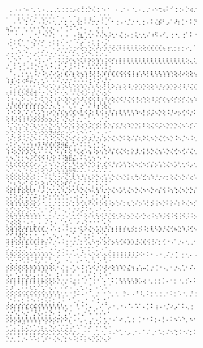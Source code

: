 ⠀⡀⠠⠠⠐⠤⠐⡀⢂⠠⢀⢀⢀⢂⢐⢐⢐⡠⢔⢘⢐⡑⢌⢐⠐⠄⠂⠀⠄⢀⠂⠄⠐⡀⠄⡀⡐⠠⠢⢒⢤⠅⠊⢐⢐⠄⡑⢴⡐⡀⠂⠂⡂⡂⢐⠠⢐⠐⡐⡐⡐⡀⠄⢀⠀⠄⠠⢀⠀⡀⢀⠠⠀⢂⢂⢂
⠀⠀⠄⠡⠈⡂⢁⠂⠠⠨⡐⠄⢂⢀⠂⡂⠐⡀⢪⡂⠅⠌⡒⡐⠨⢀⠁⠂⢐⠠⠐⡈⡐⠐⡀⡂⠄⠅⢌⡮⠃⡠⠁⠜⡆⡁⠂⠅⡙⢦⣁⢂⠂⠐⡀⢂⠂⢂⠑⡐⡐⠄⡀⠂⢈⠨⠈⠄⠂⠄⢀⠀⡐⢐⠀⠂
⠐⠀⠐⠀⠂⠀⡀⠐⡈⠐⠌⠌⡂⠀⠄⠠⠀⠠⢘⣆⢁⢂⠂⠌⢌⠢⡨⢂⠂⢌⢐⠄⡂⢅⢂⢂⠌⠰⠫⠠⠊⡀⢐⠐⡀⢐⠁⠅⠐⢀⠅⡂⡊⠂⠐⠠⡑⡐⠔⠀⠄⡂⡂⠌⠠⠐⠈⠌⡠⠁⠄⡂⢐⠠⢈⠂
⠀⠡⠐⡈⢈⠢⠐⠁⠄⢁⠂⠁⠄⡡⠨⠠⢑⢐⠔⢕⢢⢑⢌⠜⡔⡱⡘⢜⢌⠇⡇⢇⢇⢇⢕⢕⢎⢎⢎⢎⢦⢰⢂⡂⡆⡂⠔⡀⠁⠔⢐⠐⡈⠄⢁⠂⠔⡁⠅⠌⡐⡐⠠⠡⢁⠁⠅⠢⢐⠡⠑⠄⠅⠔⠠⠈
⠈⠄⡑⡈⢀⠠⢁⠐⢨⠠⠐⢁⠠⠨⡨⡨⢊⢢⢑⢅⠇⡕⢕⢱⢱⢨⠪⡊⡆⡇⡇⢇⢇⢇⢇⢇⢇⢇⢇⢇⢇⢇⢇⢇⢇⢇⢕⢄⢅⠌⡀⠅⢐⢈⠠⠨⢈⠂⡂⠡⠐⠠⠨⢀⠂⡨⠐⠨⠐⠠⠡⠡⠡⠡⠨⢐
⠀⠁⠄⡀⡂⢂⢂⠨⡐⠨⢂⠌⠔⡡⡂⢎⠌⡆⢕⢢⢱⢘⢜⢘⢌⠎⡎⢎⢎⢪⢪⢪⢸⢰⢡⠣⡃⢇⢣⢣⢱⢱⢑⢕⢜⠔⢕⢕⢢⢱⢰⠡⡂⢔⠮⡬⡐⡀⢂⠡⠈⠌⠌⡐⡐⡐⠨⠠⠡⠨⢐⠨⢐⠡⡘⡐
⠀⠅⡡⢂⢂⢂⢂⠂⢡⠑⢔⠡⡑⡰⢨⠢⢣⢑⢕⠱⡑⡌⢆⠣⡢⡃⢇⠕⡌⡆⢕⠸⡐⡕⡱⡑⢕⢕⠱⡘⡔⡱⡑⡕⢜⠸⡘⢌⢎⢆⠇⡇⢇⡣⢝⢮⢺⠐⡐⠠⢑⠨⠂⢂⠢⠈⠌⢌⠪⡨⠂⡎⢌⠢⡢⡑
⠨⢐⠐⢄⠕⠠⡐⠨⠐⢅⢑⢌⠰⡨⠢⡱⡑⢔⢑⠜⡌⡪⢪⠸⡰⡘⡔⢕⢌⠪⡘⢌⢪⢘⢔⢑⢕⠸⡨⡊⢎⢢⠪⡊⡪⡊⢌⢢⠱⡘⡌⢎⢎⠎⡎⡎⡎⡎⡢⡑⡐⢄⢑⠠⠈⢄⠡⠁⡐⠈⠌⠸⢰⢑⢕⢌
⠨⠐⠅⠕⡈⠌⡐⠡⡡⢑⢐⠔⡑⡌⢎⢢⢊⢎⠢⣃⠪⡨⡂⢇⢪⠰⡘⡌⡆⢇⢣⢃⢣⠱⠢⡃⡪⡨⠢⡑⢕⠨⡘⠔⡢⢊⠪⡐⠅⢕⠸⡨⢪⢸⠸⡨⡪⡪⡪⡢⡢⡨⡂⠡⡑⢄⠅⡐⡀⠂⡁⠐⠀⡐⢈⠂
⠨⡈⢌⢂⠢⡑⠌⢆⠢⢂⠢⡑⠔⢅⠣⡡⡑⡅⢕⢔⠱⡨⡊⡪⡂⡣⡑⡌⡪⡘⢔⠱⡑⡑⡅⠇⢕⢌⠪⡨⠢⡑⡑⡑⢌⠢⠡⡊⠌⡢⢑⠌⡪⢐⢑⢌⢢⠡⡣⡣⡻⡼⣜⣔⠠⡡⠂⢅⠢⠡⠐⡈⠠⢀⠠⠐
⢐⠌⡂⡪⠨⡐⢌⠢⠨⠠⢑⠨⢊⠢⡑⢌⠢⡊⢔⢐⠕⡰⡘⡐⡌⡢⡑⢌⠢⡑⠅⢕⠌⡌⢆⠕⢅⠢⡑⢌⢊⠢⡑⠨⠢⡈⠢⠨⢂⢂⠅⡊⢄⢑⢐⢱⠰⡹⡘⢎⢎⢎⢝⡺⣮⡠⠡⠂⠅⠅⢅⢐⢈⢐⠄⡀
⢱⠨⡢⡑⡕⡱⡑⢅⠡⠁⠅⢌⠐⠅⡌⠆⢕⠘⢌⢔⠡⢢⠨⡢⢢⢑⠜⡌⢎⢌⠪⡂⡕⡸⡐⡅⡣⡑⢌⢢⠡⡑⢌⢊⠢⢊⠌⢌⢂⢂⠢⡈⡂⡂⠢⡨⢊⢪⠪⠸⡐⡕⠨⠨⣳⣟⣌⠄⠅⢅⢂⢢⠐⠄⠂⠄
⢅⢇⢎⢎⢎⢎⢎⠔⡠⢁⠅⠢⠡⡑⡨⡊⣂⠣⡃⡢⠣⡑⡱⢨⢂⢎⠪⡘⡔⡡⢣⢑⢌⠢⣊⠢⡊⡌⡢⢡⢑⢌⠢⡡⢃⢂⠪⡠⢂⠢⢁⢂⠢⡈⡂⡪⠨⡂⢕⢑⠜⡨⢢⢱⣱⡳⡻⠌⠌⠄⠂⠔⠌⠌⠌⠠
⢕⢕⢕⢕⢕⢜⢔⠅⡂⠂⠅⢅⢑⢐⠔⢌⢂⢇⠱⡘⡌⢆⠕⡑⢔⢡⠡⡑⢌⠢⡑⡅⢆⢓⠌⣊⢢⠱⡘⡐⠔⡂⢕⢌⠢⡑⠌⢔⠡⢈⠂⢆⢑⠔⡁⡪⠨⢂⢕⠰⠡⡑⢅⢕⠎⡊⡐⡨⠠⠁⠅⡁⠅⢌⠨⠈
⢕⡕⡇⡗⣕⢕⢇⠆⠌⡨⢈⢂⢂⢂⠱⡈⡢⢂⠣⡑⢌⠢⢅⢣⠱⡐⡑⢌⠢⡡⢃⢌⠢⡑⢌⠢⠢⡑⠔⡌⢪⠨⢢⢑⢌⠢⡑⡑⡌⢄⠅⢕⢐⠅⠌⡌⠬⢐⢐⠌⡂⢊⢂⢑⢈⠠⠠⡂⠌⠨⠀⡂⡁⢂⠆⠅
⢕⢵⢱⢣⢣⡫⡪⡕⡡⠐⡀⡂⡐⢐⢐⢐⠌⡂⡣⢊⢆⠝⢌⠆⡣⢪⠨⡢⢑⠌⡂⢆⢑⠌⡢⠡⡃⡪⢨⠢⡑⠅⡕⠌⡆⠕⢌⠢⡊⢆⢊⠢⡢⡡⢑⠌⠌⠐⡀⠂⡨⢂⠐⠠⡀⠂⡐⠔⡨⠨⠐⡀⠄⠂⠄⠡
⢕⢧⢳⢱⢣⢳⢱⢱⢱⠐⡀⡂⠌⡐⢐⠠⢁⢂⢊⠂⢕⠌⢆⢣⠪⡘⢌⢪⢂⠕⡌⡢⡑⢌⠔⡑⢔⠨⢢⠱⡨⢪⠨⢪⢨⠪⡨⠨⡢⡑⢔⢕⢕⠐⠠⠐⡀⠠⠀⠌⢐⠠⠀⢁⢂⠡⠀⠔⠠⢑⠐⠐⠐⠈⠄⡑
⢕⢵⢱⢝⡜⡎⣇⢏⢎⢎⡐⠠⠡⢐⠠⠨⢐⢐⠐⢅⠕⢌⠢⡡⡱⡘⡌⡆⡇⡇⡎⢆⡪⡂⡪⠨⡂⢇⠣⡱⡘⢌⢊⠦⣑⠱⡨⢊⠢⠊⠊⡘⢜⢎⠂⡂⠐⡀⠐⠈⡀⠢⡀⠄⠐⠄⢁⠠⠁⡂⡂⠅⠈⡈⡐⡀
⢽⢸⢪⡪⡎⣎⢎⢎⡇⡗⡌⠌⡐⠠⠨⢐⠐⡐⡈⡂⢊⢄⠣⢒⠌⡢⡊⡢⢣⢊⠮⡱⡱⣘⢌⢎⢪⢘⠌⡂⢊⠐⠠⠁⡐⠄⢂⢀⠂⡡⢈⢐⢐⢁⠃⠄⠨⠠⠂⠁⠠⠨⢀⠠⢈⠈⡀⠄⢂⠂⡂⠂⡁⠠⠐⢀
⡣⡳⡕⣕⢕⢕⢵⢱⡱⡱⡱⡑⠄⡡⠨⠐⡐⠠⢂⠌⡂⠢⡑⢔⠡⡢⢪⢸⢸⢸⢸⡸⡸⡨⠪⠂⠅⠂⠠⠐⢀⠌⡐⢈⠀⡂⢂⠄⠠⠈⡐⢐⠐⠡⠨⠐⠨⡠⠁⠄⢁⠐⡠⠀⠐⠠⠀⠄⠂⠐⠄⠡⢀⠂⠡⠐
⡪⡪⡪⡪⡪⡣⡳⡱⣱⢱⡱⢕⢅⠂⢌⢐⠠⢁⠢⠨⢐⠡⠪⡐⡑⢜⠔⢕⢱⠱⡑⣌⢲⢠⢡⠤⡁⡐⢈⠐⠠⡀⠂⡐⢄⢁⠂⠌⠄⢅⠄⠐⡈⠄⢅⠅⡁⠄⠅⡑⠄⠀⡂⠌⠨⠠⠁⠠⠈⡈⠌⢐⠀⡂⠡⠐
⡪⡎⡇⡇⡏⡎⡎⡇⡇⡧⡪⡣⡣⡑⡐⡐⠨⣐⢐⠈⡐⠈⢐⠐⠈⠄⠁⠅⡁⢣⢣⢣⢣⡳⡡⢔⠐⡀⡂⡂⡁⠄⠂⡂⠐⡀⡊⠄⠅⡂⡰⠁⡀⠅⠅⢆⢂⠊⢂⠊⢌⠠⠀⠌⠔⠠⠈⡀⢂⠠⢈⠀⠄⢂⠡⠈
⡪⡪⡪⣪⢪⢎⢮⢪⢪⢪⢢⢣⢣⢣⢂⢂⠐⢘⠬⠠⠐⠈⡀⡐⠀⠂⠑⡀⢂⠀⡓⠄⠠⠘⠸⡀⠅⡂⢂⢐⢀⠂⠅⡂⠡⠐⡀⡘⢐⢈⠂⠅⠄⡂⠨⠐⠄⠅⡂⢅⠅⡂⢈⠨⠀⠂⢁⠠⢀⠐⠀⠌⢐⠀⢂⠁
⡪⡪⡎⡎⡎⣎⢎⢮⢪⢣⢣⢣⢣⢣⢣⢂⠐⠀⢃⠐⢈⠠⠀⡀⠌⠈⡠⠐⢀⠐⠠⠈⠄⠡⠁⠄⡁⠅⢰⠠⠐⡈⠔⡠⠁⠅⢄⢐⠀⡐⡐⠡⡁⠢⡐⠈⡘⢌⠄⡂⡑⠄⢐⠀⡁⠌⢀⠠⢀⠂⠡⠈⠄⠌⠄⠂
⡪⡣⡣⣣⢣⢣⢣⢣⢣⠣⡣⡣⡪⡒⡕⠕⡌⠠⠐⡀⠄⢀⠂⠄⡁⢂⠐⠠⠁⠔⢀⢁⢐⠀⡁⠂⠂⠅⡂⠄⡃⠄⠅⠢⠡⠑⡀⠢⠂⠄⠂⡁⠂⡍⡐⠄⠂⠌⡄⡁⠢⡡⠐⡐⢐⢈⠄⢂⠂⠌⡨⠈⠌⠄⢅⠡
⡪⡎⡇⡇⡏⡎⡎⡎⡮⡱⡱⡑⡕⡱⡑⢕⠜⡔⡠⢀⠂⠂⢀⢁⠐⡀⠰⠠⠑⢁⠐⡠⢀⠂⠄⠁⠌⢀⠂⠡⡂⠌⠢⢑⠨⠐⠌⡂⠅⡑⡐⡀⡁⡐⠄⠡⠡⡂⢁⠎⠂⢌⠢⡈⡂⠢⠨⡂⠅⡅⠢⡑⡡⡑⢄⠕
